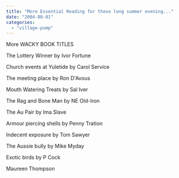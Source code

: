 ```yaml
---
title: "More Essential Reading for those long summer evening..."
date: "2004-08-01"
categories: 
  - "village-pump"
---
```


More WACKY BOOK TITLES

The Lottery Winner by Ivor Fortune

Church events at Yuletide by Carol Service

The meeting place by Ron D'Avous

Mouth Watering Treats by Sal Iver

The Rag and Bone Man by NE Old-Iron

The Au Pair by Ima Slave

Armour piercing shells by Penny Tration

Indecent exposure by Tom Sawyer

The Aussie bully by Mike Myday

Exotic birds by P Cock

Maureen Thompson
